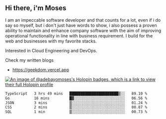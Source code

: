 ## Hi there, i'm Moses

I am an impeccable software developer and that counts for a lot, even if i do say so myself, but i don't just have words to show, i also possess a proven ability to maintain and enhance company software with the aim of improving operational functionality in line with business requirement. I build for the web and businesses with my favorite stacks.

Interested in Cloud Engineering and DevOps.

Check my written blogs
- https://geekdom.vercel.app

[![An image of @adebayomoses's Holopin badges, which is a link to view their full Holopin profile](https://holopin.me/adebayomoses)](https://holopin.io/@adebayomoses)

<!--START_SECTION:waka-->

```txt
TypeScript   3 hrs 49 mins   ██████████████████████▒░░   89.10 %
Go           16 mins         █▓░░░░░░░░░░░░░░░░░░░░░░░   06.56 %
JSON         3 mins          ▒░░░░░░░░░░░░░░░░░░░░░░░░   01.24 %
CSS          2 mins          ▒░░░░░░░░░░░░░░░░░░░░░░░░   00.87 %
SQL          1 min           ▒░░░░░░░░░░░░░░░░░░░░░░░░   00.73 %
```

<!--END_SECTION:waka-->
